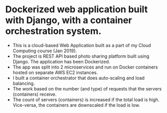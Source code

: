 # Dockerized web application built with Django, with a container orchestration system.

* This is a cloud-based Web Application built as a part of my Cloud Computing course (Jan 2019).  
* The project is REST API based photo sharing platform built using Django. The application has been Dockerized.  
* The app was split into 2 microservices and run on Docker containers hosted on separate AWS EC2 instances.  
* I built a container orchestrator that does auto-scaling and load balancing.  
* The work based on the number (and type) of requests that the servers (containers) receive.  
* The count of servers (containers) is increased if the total load is high. Vice-versa, the containers are downscaled if the load is low.  
